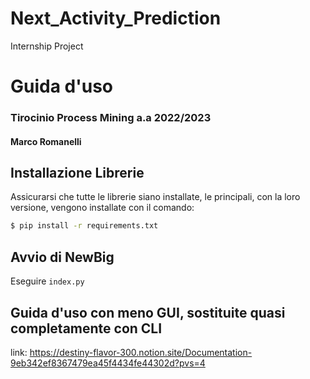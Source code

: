 # Next_Activity_Prediction
Internship Project


 # Guida d'uso
 ### Tirocinio Process Mining a.a 2022/2023
 #### Marco Romanelli
 
 
 ## Installazione Librerie
 Assicurarsi che tutte le librerie siano installate, le principali, con la loro versione, vengono installate con il comando:
  ```zsh 
 $ pip install -r requirements.txt
  ```

 ## Avvio di NewBig
 Eseguire `index.py` 



 ## Guida d'uso con meno GUI, sostituite quasi completamente con CLI
 link: https://destiny-flavor-300.notion.site/Documentation-9eb342ef8367479ea45f4434fe44302d?pvs=4